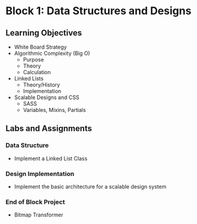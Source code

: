 # Block 1: Data Structures and Designs

## Learning Objectives
* White Board Strategy
* Algorithmic Complexity (Big O)
  * Purpose
  * Theory
  * Calculation
* Linked Lists
  * Theory/History
  * Implementation
* Scalable Designs and CSS
  * SASS
  * Variables, Mixins, Partials

## Labs and Assignments

### Data Structure
* Implement a Linked List Class

### Design Implementation
* Implement the basic architecture for a scalable design system

### End of Block Project
* Bitmap Transformer

